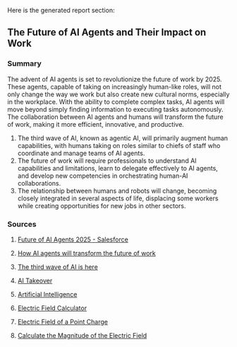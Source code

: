 Here is the generated report section:

## The Future of AI Agents and Their Impact on Work

### Summary

The advent of AI agents is set to revolutionize the future of work by 2025. These agents, capable of taking on increasingly human-like roles, will not only change the way we work but also create new cultural norms, especially in the workplace. With the ability to complete complex tasks, AI agents will move beyond simply finding information to executing tasks autonomously. The collaboration between AI agents and humans will transform the future of work, making it more efficient, innovative, and productive.

1. The third wave of AI, known as agentic AI, will primarily augment human capabilities, with humans taking on roles similar to chiefs of staff who coordinate and manage teams of AI agents.
2. The future of work will require professionals to understand AI capabilities and limitations, learn to delegate effectively to AI agents, and develop new competencies in orchestrating human-AI collaborations.
3. The relationship between humans and robots will change, becoming closely integrated in several aspects of life, displacing some workers while creating opportunities for new jobs in other sectors.

### Sources

1. [Future of AI Agents 2025 - Salesforce](https://www.salesforce.com/news/stories/future-of-ai-agents-2025/)

2. [How AI agents will transform the future of work](https://www.infoworld.com/article/3611465/how-ai-agents-will-transform-the-future-of-work.html)

3. [The third wave of AI is here](https://www.forbes.com/sites/bernardmarr/2024/11/15/the-third-wave-of-ai-is-here-why-agentic-ai-will-transform-the-way-we-work/)

4. [AI Takeover](https://en.wikipedia.org/wiki/AI_takeover)

5. [Artificial Intelligence](https://en.wikipedia.org/wiki/Artificial_intelligence)

6. [Electric Field Calculator](https://calculator.academy/electric-field-calculator/)

7. [Electric Field of a Point Charge](https://www.calctool.org/electromagnetism/electric-field-of-a-point-charge/)

8. [Calculate the Magnitude of the Electric Field](https://www.vaia.com/en-us/textbooks/physics/college-physics-1-edition/chapter-7/problem-5-calculate-the-magnitude-of-the-electric-field-200-/)